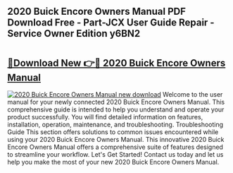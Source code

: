 ## 2020 Buick Encore Owners Manual PDF Download Free - Part-JCX User Guide Repair - Service Owner Edition y6BN2

# <h2><a href="http://bc21683.oget.top/?id=2020+Buick+Encore+Owners+Manual">🔗Download New 👉🔴 2020 Buick Encore Owners Manual</a></h2>

[![2020 Buick Encore Owners Manual new download](https://i.imgur.com/5g1atiW.png)](http://bc21683.oget.top/?id=2020+Buick+Encore+Owners+Manual)
Welcome to the user manual for your newly connected 2020 Buick Encore Owners Manual. This comprehensive guide is intended to help you understand and operate your product successfully. You will find detailed information on features, installation, operation, maintenance, and troubleshooting. Troubleshooting Guide This section offers solutions to common issues encountered while using your 2020 Buick Encore Owners Manual. This innovative 2020 Buick Encore Owners Manual offers a comprehensive suite of features designed to streamline your workflow. Let's Get Started! Contact us today and let us help you make the most of your new 2020 Buick Encore Owners Manual.
